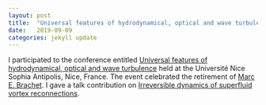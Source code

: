 ```yaml
---
layout: post
title:  "Universal features of hydrodynamical, optical and wave turbulence (Nice, France)"
date:   2019-09-09
categories: jekyll update
---
```


I participated to the conference entitled [Universal features of hydrodynamical, optical and wave turbulence](https://turbnice19.sciencesconf.org) held at the Université Nice Sophia Antipolis, Nice, France. 
The event celebrated the retirement of [Marc E. Brachet]().
I gave a talk contribution on [Irreversible dynamics of superfluid vortex reconnections](./static/slides/190909_Nice.pdf).
